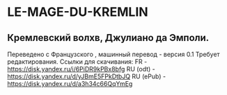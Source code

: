 # LE-MAGE-DU-KREMLIN
## Кремлевский волхв, Джулиано да Эмполи.
Переведено с Французского , машинный перевод - версия 0.1
Требует редактирования. Ссылки для скачивания:
FR - https://disk.yandex.ru/i/6PiDR9kPBx8bfg
RU (odt) -  https://disk.yandex.ru/d/yJBmE5FPkDtbJQ
RU (ePub) - https://disk.yandex.ru/d/a3h34c66QqYmEg
